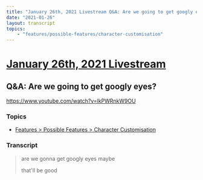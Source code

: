 ```yaml
---
title: "January 26th, 2021 Livestream Q&A: Are we going to get googly eyes?"
date: "2021-01-26"
layout: transcript
topics:
    - "features/possible-features/character-customisation"
---
```

# [January 26th, 2021 Livestream](../2021-01-26.md)
## Q&A: Are we going to get googly eyes?
https://www.youtube.com/watch?v=lkPWRnkW9OU

### Topics
* [Features > Possible Features > Character Customisation](../topics/features/possible-features/character-customisation.md)

### Transcript

> are we gonna get googly eyes maybe
>
> that'll be good
>
